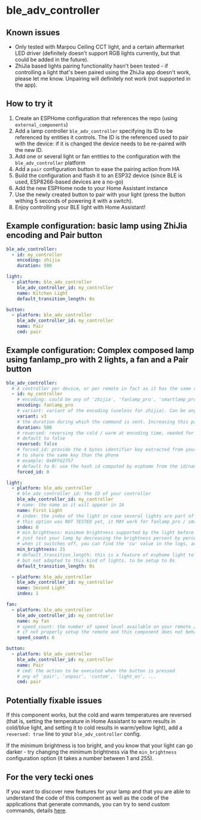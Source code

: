 # ble_adv_controller

## Known issues

* Only tested with Marpou Ceiling CCT light, and a certain aftermarket LED driver (definitely doesn't support RGB lights currently, but that could be added in the future).
* ZhiJia based lights pairing functionality hasn't been tested - if controlling a light that's been paired using the ZhiJia app doesn't work, please let me know. Unpairing will definitely not work (not supported in the app).

## How to try it

1. Create an ESPHome configuration that references the repo (using `external_components`)
2. Add a lamp controller `ble_adv_controller` specifying its ID to be referenced by entities it controls. The ID is the referenced used to pair with the device: if it is changed the device needs to be re-paired with the new ID.
3. Add one or several light or fan entities to the configuration with the `ble_adv_controller` platform
4. Add a `pair` configuration button to ease the pairing action from HA
5. Build the configuration and flash it to an ESP32 device (since BLE is used, ESP8266-based devices are a no-go)
6. Add the new ESPHome node to your Home Assistant instance
7. Use the newly created button to pair with your light (press the button withing 5 seconds of powering it with a switch).
6. Enjoy controlling your BLE light with Home Assistant!

## Example configuration: basic lamp using ZhiJia encoding and Pair button

```yaml
ble_adv_controller:
  - id: my_controller
    encoding: zhijia
    duration: 500

light:
  - platform: ble_adv_controller
    ble_adv_controller_id: my_controller
    name: Kitchen Light
    default_transition_length: 0s

button:
  - platform: ble_adv_controller
    ble_adv_controller_id: my_controller
    name: Pair
    cmd: pair
```

## Example configuration: Complex composed lamp using fanlamp_pro with 2 lights, a fan and a Pair button

```yaml
ble_adv_controller:
  # A controller per device, or per remote in fact as it has the same role
  - id: my_controller
    # encoding: could be any of 'zhijia', 'fanlamp_pro', 'smartlamp_pro'
    encoding: fanlamp_pro
    # variant: variant of the encoding (useless for zhijia). Can be any of 'v1a', 'v1b', 'v2' or 'v3', depending on how old your lamp is... Default is 'v3'
    variant: v3
    # the duration during which the command is sent. Increasing this parameter will make the combination of commands slower, but it may be needed if your light is taking time to process a command
    duration: 500
    # reversed: reversing the cold / warm at encoding time, needed for some controllers
    # default to false
    reversed: false
    # forced_id: provide the 4 bytes identifier key extracted from your app phone traffic 
    # to share the same key than the phone
    # example: 0xBFF62757
    # default to 0: use the hash id computed by esphome from the id/name of the controller
    forced_id: 0

light:
  - platform: ble_adv_controller
    # ble_adv_controller_id: the ID of your controller
    ble_adv_controller_id: my_controller
    # name: the name as it will appear in 1A
    name: First Light
    # index: the index of the light in case several lights are part of the same device
    # this option was NOT TESTED yet, it MAY work for fanlamp_pro / smartlamp_pro. Not available for zhijia.
    index: 0
    # min_brightness: minimum brightness supported by the light before it shuts done
    # just test your lamp by decreasing the brightness percent by percent. 
    # when it switches off, you can find the 'cw' value in the logs, add 1 and you have your setting
    min_brightness: 21
    # default_transition_length: this is a feature of esphome light to perform smooth transitions
    # but not adapted to this kind of lights. to be setup to 0s
    default_transition_length: 0s

  - platform: ble_adv_controller
    ble_adv_controller_id: my_controller
    name: Second Light
    index: 1

fan:
  - platform: ble_adv_controller
    ble_adv_controller_id: my_controller
    name: my fan
    # speed_count: the number of speed level available on your remote / app. Can be 0 / 3 / 6.
    # if not properly setup the remote and this component does not behave properly together
    speed_count: 6

button:
  - platform: ble_adv_controller
    ble_adv_controller_id: my_controller
    name: Pair
    # cmd: the action to be executed when the button is pressed
    # any of 'pair', 'unpair', 'custom', 'light_on', ...
    cmd: pair
```

## Potentially fixable issues

If this component works, but the cold and warm temperatures are reversed (that is, setting the temperature in Home Assistant to warm results in cold/blue light, and setting it to cold results in warm/yellow light), add a `reversed: true` line to your `ble_adv_controller` config.

If the minimum brightness is too bright, and you know that your light can go darker - try changing the minimum brightness via the `min_brightness` configuration option (it takes a number between 1 and 255).

## For the very tecki ones

If you want to discover new features for your lamp and that you are able to understand the code of this component as well as the code of the applications that generate commands, you can try to send custom commands, details [here](CUSTOM.md). 